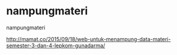 # nampungmateri
nampungmateri

http://mamat.co/2015/09/18/web-untuk-menampung-data-materi-semester-3-dan-4-lepkom-gunadarma/
